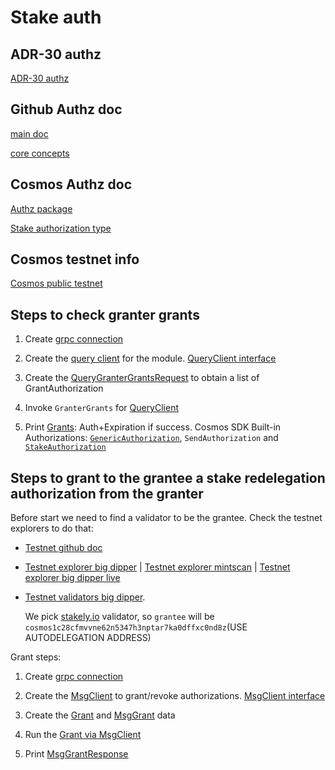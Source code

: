 # Stake auth

## ADR-30 authz

[ADR-30 authz](https://github.com/cosmos/cosmos-sdk/blob/main/docs/architecture/adr-030-authz-module.md#adr-030-authorization-module)

## Github Authz doc

[main doc](https://github.com/cosmos/cosmos-sdk/blob/v0.46.1/x/authz/spec/README.md)

[core concepts](https://github.com/cosmos/cosmos-sdk/blob/v0.46.1/x/authz/spec/01_concepts.md)

## Cosmos Authz doc

[Authz package](https://pkg.go.dev/github.com/cosmos/cosmos-sdk/x/authz)

[Stake authorization type](https://pkg.go.dev/github.com/cosmos/cosmos-sdk/x/staking/types#StakeAuthorization)

## Cosmos testnet info

[Cosmos public testnet](https://github.com/cosmos/testnets/tree/master/public)

## Steps to check granter grants

1. Create [grpc connection](https://pkg.go.dev/google.golang.org/grpc#ClientConn)

2. Create the [query client](https://pkg.go.dev/github.com/cosmos/cosmos-sdk/x/authz#NewQueryClient) for the module. [QueryClient interface](https://pkg.go.dev/github.com/cosmos/cosmos-sdk/x/authz#QueryClient)

3. Create the [QueryGranterGrantsRequest](https://pkg.go.dev/github.com/cosmos/cosmos-sdk/x/authz#QueryGranterGrantsRequest) to obtain a list of GrantAuthorization

4. Invoke `GranterGrants` for [QueryClient](https://pkg.go.dev/github.com/cosmos/cosmos-sdk/x/authz#QueryClient)

5. Print [Grants](https://pkg.go.dev/github.com/cosmos/cosmos-sdk/x/authz#Grant): Auth+Expiration if success. Cosmos SDK Built-in Authorizations: [`GenericAuthorization`](https://pkg.go.dev/github.com/cosmos/cosmos-sdk/x/authz#GenericAuthorization), `SendAuthorization` and [`StakeAuthorization`](https://pkg.go.dev/github.com/cosmos/cosmos-sdk/x/staking/types#StakeAuthorization)

## Steps to grant to the grantee a stake redelegation authorization from the granter

Before start we need to find a validator to be the grantee. Check the testnet explorers to do that:

* [Testnet github doc](https://github.com/cosmos/testnets/tree/master/public) 

* [Testnet explorer big dipper](https://explorer.theta-testnet.polypore.xyz/) | [Testnet explorer mintscan](https://cosmoshub-testnet.mintscan.io/cosmoshub-testnet) | [Testnet explorer big dipper live](https://testnet.cosmos.bigdipper.live/)

* [Testnet validators big dipper](https://explorer.theta-testnet.polypore.xyz/validators). 

    We pick [stakely.io](https://explorer.theta-testnet.polypore.xyz/validator/cosmosvaloper1c28cfmvvne62n5347h3nptar7ka0dffxam8ct3) validator, so `grantee` will be `cosmos1c28cfmvvne62n5347h3nptar7ka0dffxc0nd8z`(USE AUTODELEGATION ADDRESS)

Grant steps:

1. Create [grpc connection](https://pkg.go.dev/google.golang.org/grpc#ClientConn)

2. Create the [MsgClient](https://pkg.go.dev/github.com/cosmos/cosmos-sdk/x/authz#NewMsgClient) to grant/revoke authorizations. [MsgClient interface](https://pkg.go.dev/github.com/cosmos/cosmos-sdk/x/authz#MsgClient)

3. Create the [Grant](https://pkg.go.dev/github.com/cosmos/cosmos-sdk/x/authz#NewGrant) and [MsgGrant](https://pkg.go.dev/github.com/cosmos/cosmos-sdk/x/authz#MsgGrant) data

4. Run the [Grant via MsgClient](https://pkg.go.dev/github.com/cosmos/cosmos-sdk/x/authz#MsgClient)

5. Print [MsgGrantResponse](https://pkg.go.dev/github.com/cosmos/cosmos-sdk/x/authz#MsgGrantResponse)